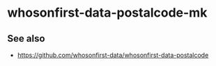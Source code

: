 # whosonfirst-data-postalcode-mk

## See also

* https://github.com/whosonfirst-data/whosonfirst-data-postalcode

